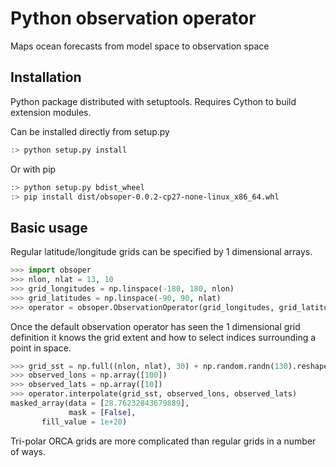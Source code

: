 Python observation operator
===========================

Maps ocean forecasts from model space to observation space

Installation
------------

Python package distributed with setuptools. Requires Cython to build
extension modules.

Can be installed directly from setup.py

```bash
:> python setup.py install
```

Or with pip

```bash
:> python setup.py bdist_wheel
:> pip install dist/obsoper-0.0.2-cp27-none-linux_x86_64.whl
```

Basic usage
-----------

Regular latitude/longitude grids can be specified by 1 dimensional arrays.

```python
>>> import obsoper
>>> nlon, nlat = 13, 10
>>> grid_longitudes = np.linspace(-180, 180, nlon)
>>> grid_latitudes = np.linspace(-90, 90, nlat)
>>> operator = obsoper.ObservationOperator(grid_longitudes, grid_latitudes)
```

Once the default observation operator has seen the 1 dimensional grid definition it knows
the grid extent and how to select indices surrounding a point in space.

```python
>>> grid_sst = np.full((nlon, nlat), 30) + np.random.randn(130).reshape((nlon, nlat))
>>> observed_lons = np.array([100])
>>> observed_lats = np.array([10])
>>> operator.interpolate(grid_sst, observed_lons, observed_lats)
masked_array(data = [28.76232843679889],
             mask = [False],
       fill_value = 1e+20)
```

Tri-polar ORCA grids are more complicated than regular grids in a number of ways.

